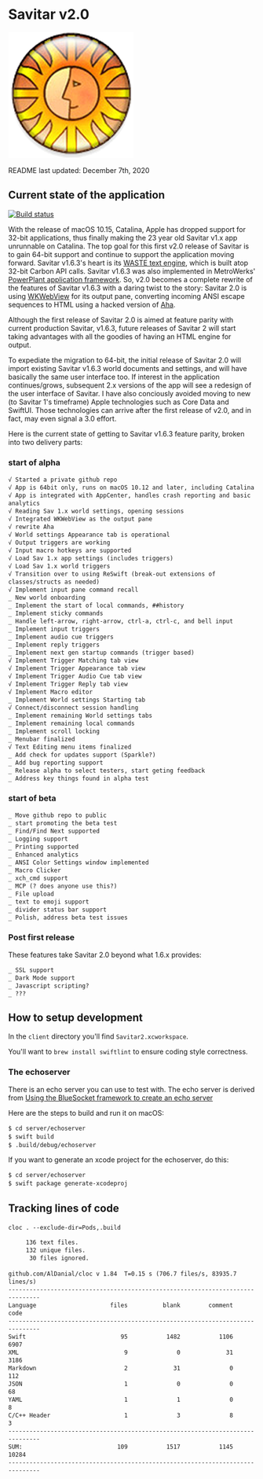 # Savitar v2.0 #

![](client/Savitar2/Assets.xcassets/AppIcon.appiconset/icon_256x256.png)


README last updated: December 7th, 2020

## Current state of the application

[![Build status](https://build.appcenter.ms/v0.1/apps/eab29aae-547c-410b-a125-2ac600f31778/branches/master/badge)](https://appcenter.ms)

With the release of macOS 10.15, Catalina, Apple has dropped support for 32-bit applications, thus finally making the 23 year old Savitar v1.x app unrunnable on Catalina. The top goal for this first v2.0 release of Savitar is to gain 64-bit support and continue to support the application moving forward. Savitar v1.6.3's heart is its [WASTE text engine](https://en.wikipedia.org/wiki/WASTE_text_engine), which is built atop 32-bit Carbon API calls. Savitar v1.6.3 was also implemented in MetroWerks' [PowerPlant application framework](https://en.wikipedia.org/wiki/PowerPlant). So, v2.0 becomes a complete rewrite of the features of Savitar v1.6.3 with a daring twist to the story: Savitar 2.0 is using [WKWebView](https://developer.apple.com/documentation/webkit/wkwebview) for its output pane, converting incoming ANSI escape sequences to HTML using a hacked version of [Aha](https://github.com/theZiz/aha). 

Although the first release of Savitar 2.0 is aimed at feature parity with current production Savitar, v1.6.3, future releases of Savitar 2 will start taking advantages with all the goodies of having an HTML engine for output.

To expediate the migration to 64-bit, the initial release of Savitar 2.0 will import existing Savitar v1.6.3 world documents and settings, and will have basically the same user interface too. If interest in the application continues/grows, subsequent 2.x versions of the app will see a redesign of the user interface of Savitar. I have also conciously avoided moving to new (to Savitar 1's timeframe) Apple technologies such as Core Data and SwiftUI. Those technologies can arrive after the first release of v2.0, and in fact, may even signal a 3.0 effort.

Here is the current state of getting to Savitar v1.6.3 feature parity, broken into two delivery parts:

### start of alpha

```
√ Started a private github repo
√ App is 64bit only, runs on macOS 10.12 and later, including Catalina
√ App is integrated with AppCenter, handles crash reporting and basic analytics
√ Reading Sav 1.x world settings, opening sessions
√ Integrated WKWebView as the output pane
√ rewrite Aha
√ World settings Appearance tab is operational
√ Output triggers are working
√ Input macro hotkeys are supported
√ Load Sav 1.x app settings (includes triggers)
√ Load Sav 1.x world triggers
√ Transition over to using ReSwift (break-out extensions of classes/structs as needed)
√ Implement input pane command recall
_ New world onboarding
_ Implement the start of local commands, ##history
_ Implement sticky commands
_ Handle left-arrow, right-arrow, ctrl-a, ctrl-c, and bell input
_ Implement input triggers
_ Implement audio cue triggers
_ Implement reply triggers
_ Implement next gen startup commands (trigger based)
√ Implement Trigger Matching tab view
√ Implement Trigger Appearance tab view
√ Implement Trigger Audio Cue tab view
√ Implement Trigger Reply tab view
√ Implement Macro editor
_ Implement World settings Starting tab
√ Connect/disconnect session handling
_ Implement remaining World settings tabs
_ Implement remaining local commands
_ Implement scroll locking
_ Menubar finalized
√ Text Editing menu items finalized
_ Add check for updates support (Sparkle?)
_ Add bug reporting support
_ Release alpha to select testers, start geting feedback
_ Address key things found in alpha test
```

### start of beta

```
_ Move github repo to public
_ start promoting the beta test
_ Find/Find Next supported
_ Logging support
_ Printing supported
_ Enhanced analytics
_ ANSI Color Settings window implemented
_ Macro Clicker
_ xch_cmd support
_ MCP (? does anyone use this?)
_ File upload
_ text to emoji support
_ divider status bar support
_ Polish, address beta test issues
```

### Post first release

These features take Savitar 2.0 beyond what 1.6.x provides:

```
_ SSL support
_ Dark Mode support
_ Javascript scripting?
_ ???
```

## How to setup development ##

In the `client` directory you'll find `Savitar2.xcworkspace`. 

You'll want to `brew install swiftlint` to ensure coding style correctness.

### The echoserver

There is an echo server you can use to test with. The echo server is derived from [Using the BlueSocket framework to create an echo server](http://masteringswift.blogspot.com/2017/01/using-bluesocket-framework-to-create.html)

Here are the steps to build and run it on macOS:

```bash
$ cd server/echoserver
$ swift build
$ .build/debug/echoserver
```

If you want to generate an xcode project for the echoserver, do this:

```bash
$ cd server/echoserver
$ swift package generate-xcodeproj
```


## Tracking lines of code

`cloc . --exclude-dir=Pods,.build`

```
     136 text files.
     132 unique files.                                          
      30 files ignored.

github.com/AlDanial/cloc v 1.84  T=0.15 s (706.7 files/s, 83935.7 lines/s)
-------------------------------------------------------------------------------
Language                     files          blank        comment           code
-------------------------------------------------------------------------------
Swift                           95           1482           1106           6907
XML                              9              0             31           3186
Markdown                         2             31              0            112
JSON                             1              0              0             68
YAML                             1              1              0              8
C/C++ Header                     1              3              8              3
-------------------------------------------------------------------------------
SUM:                           109           1517           1145          10284
-------------------------------------------------------------------------------
```